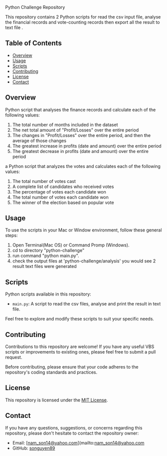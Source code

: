Python Challenge Repository

This repository contains 2 Python scripts for read the csv input file, analyse the financial records and vote-counting records then export all the result to text file .

## Table of Contents

- [Overview](#overview)
- [Usage](#usage)
- [Scripts](#scripts)
- [Contributing](#contributing)
- [License](#license)
- [Contact](#contact)

## Overview
Python script that analyses the finance records and calculate each of the following values:
   1. The total number of months included in the dataset
   2. The net total amount of "Profit/Losses" over the entire period
   3. The changes in "Profit/Losses" over the entire period, and then the average of those changes
   4. The greatest increase in profits (date and amount) over the entire period
   5. The greatest decrease in profits (date and amount) over the entire period

a Python script that analyzes the votes and calculates each of the following values:
   1. The total number of votes cast
   2. A complete list of candidates who received votes
   3. The percentage of votes each candidate won
   4. The total number of votes each candidate won
   5. The winner of the election based on popular vote
## Usage

To use the scripts in your Mac or Window environment, follow these general steps:

1. Open Terminal(Mac OS) or Command Promp (Windows).
2. cd to directory "python-challenge"
3. run command "python main.py".
4. check the output files at 'python-challenge/analysis' you would see 2 result text files were generated


## Scripts

Python scripts available in this repository:

- `main.py`: A script to read the csv files,  analyse and print the result in text file.


Feel free to explore and modify these scripts to suit your specific needs.

## Contributing

Contributions to this repository are welcome! If you have any useful VBS scripts or improvements to existing ones, please feel free to submit a pull request.

Before contributing, please ensure that your code adheres to the repository's coding standards and practices.

## License

This repository is licensed under the [MIT License](LICENSE).

## Contact

If you have any questions, suggestions, or concerns regarding this repository, please don't hesitate to contact the repository owner:

- Email: [nam_son14@yahoo.com](mailto:nam_son14@yahoo.com
- GitHub: [songuyen89](https://github.com/sonnguyen89)